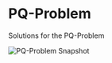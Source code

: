 # PQ-Problem
Solutions for the PQ-Problem

![PQ-Problem Snapshot](https://github.com/JuergenKanz/PQ-Solution/blob/master/PQ-Problem-Snapshot.png)
